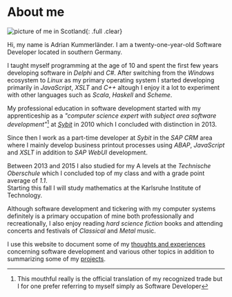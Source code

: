 # About me

![picture of me in Scotland](/media/me_header.png){: .full .clear}

Hi, my name is Adrian Kummerländer. I am a twenty-one-year-old Software Developer located in southern Germany.

I taught myself programming at the age of 10 and spent the first few years developing software in _Delphi_ and _C#_. After switching from the _Windows_ ecosystem to _Linux_ as my primary operating system I started developing primarily in _JavaScript_, _XSLT_ and _C++_ altough I enjoy it a lot to experiment with other languages such as _Scala_, _Haskell_ and _Scheme_.

My professional education in software development started with my apprenticeship as a _"computer science expert with subject area software development"_[^1] at [_Sybit_](http://sybit.de) in 2010 which I concluded with distinction in 2013. 

Since then I work as a part-time developer at _Sybit_ in the _SAP CRM_ area where I mainly develop business printout processes using _ABAP_, _JavaScript_ and _XSLT_ in addition to _SAP WebUI_ development.

Between 2013 and 2015 I also studied for my A levels at the _Technische Oberschule_ which I concluded top of my class and with a grade point average of _1.1_.  
Starting this fall I will study mathematics at the Karlsruhe Institute of Technology.

Although software development and tickering with my computer systems definitely is a primary occupation of mine both professionally and recreationally, I also enjoy reading _hard science fiction_ books and attending concerts and festivals of _Classical_ and _Metal_ music.

I use this website to document some of my [thoughts and experiences](/archive) concerning software development and various other topics in addition to summarizing some of my [projects](/category/projects).

[^1]: This mouthful really is the official translation of my recognized trade but I for one prefer referring to myself simply as Software Developer
